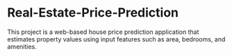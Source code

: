 # Real-Estate-Price-Prediction
This project is a web-based house price prediction application that estimates property values using input features such as area, bedrooms, and amenities.
